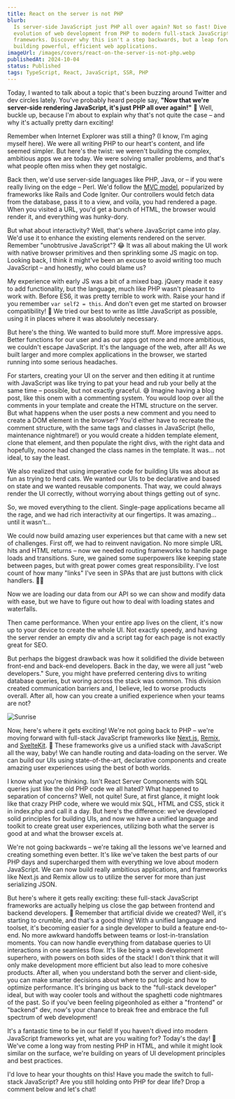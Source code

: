 ```yaml
---
title: React on the server is not PHP
blurb:
  Is server-side JavaScript just PHP all over again? Not so fast! Dive into the
  evolution of web development from PHP to modern full-stack JavaScript
  frameworks. Discover why this isn't a step backwards, but a leap forward in
  building powerful, efficient web applications.
imageUrl: /images/covers/react-on-the-server-is-not-php.webp
publishedAt: 2024-10-04
status: Published
tags: TypeScript, React, JavaScript, SSR, PHP
---
```


Today, I wanted to talk about a topic that's been buzzing around Twitter and dev
circles lately. You've probably heard people say, **"Now that we're server-side
rendering JavaScript, it's just PHP all over again!"** 🤔 Well, buckle up,
because I'm about to explain why that's not quite the case – and why it's
actually pretty darn exciting!

Remember when Internet Explorer was still a thing? (I know, I'm aging myself
here). We were all writing PHP to our heart's content, and life seemed simpler.
But here's the twist: we weren't building the complex, ambitious apps we are
today. We were solving smaller problems, and that's what people often miss when
they get nostalgic.

Back then, we'd use server-side languages like PHP, Java, or – if you were
really living on the edge – Perl. We'd follow the
[MVC model](https://guides.rubyonrails.org/getting_started.html#mvc-and-you),
popularized by frameworks like Rails and Code Igniter. Our controllers would
fetch data from the database, pass it to a view, and voila, you had rendered a
page. When you visited a URL, you'd get a bunch of HTML, the browser would
render it, and everything was hunky-dory.

But what about interactivity? Well, that's where JavaScript came into play. We'd
use it to enhance the existing elements rendered on the server. Remember
"unobtrusive JavaScript"? 😂 It was all about making the UI work with native
browser primitives and then sprinkling some JS magic on top. Looking back, I
think it might've been an excuse to avoid writing too much JavaScript – and
honestly, who could blame us?

My experience with early JS was a bit of a mixed bag. jQuery made it easy to add
functionality, but the language, much like PHP wasn't pleasant to work with.
Before ES6, it was pretty terrible to work with. Raise your hand if you remember
`var self2 = this`. And don't even get me started on browser compatibility! 🙈
We tried our best to write as little JavaScript as possible, using it in places
where it was absolutely necessary.

But here's the thing. We wanted to build more stuff. More impressive apps.
Better functions for our user and as our apps got more and more ambitious, we
couldn't escape JavaScript. It's the language of the web, after all! As we built
larger and more complex applications in the browser, we started running into
some serious headaches.

For starters, creating your UI on the server and then editing it at runtime with
JavaScript was like trying to pat your head and rub your belly at the same time
– possible, but not exactly graceful. 😅 Imagine having a blog post, like this
onem with a commenting system. You would loop over all the comments in your
template and create the HTML structure on the server. But what happens when the
user posts a new comment and you need to create a DOM element in the browser?
You'd either have to recreate the comment structure, with the same tags and
classes in JavaScript (hello, maintenance nightmare!) or you would create a
hidden template element, clone that element, and then populate the right divs,
with the right data and hopefully, noone had changed the class names in the
template. It was... not ideal, to say the least.

We also realized that using imperative code for building UIs was about as fun as
trying to herd cats. We wanted our UIs to be declarative and based on state and
we wanted reusable components. That way, we could always render the UI
correctly, without worrying about things getting out of sync.

So, we moved everything to the client. Single-page applications became all the
rage, and we had rich interactivity at our fingertips. It was amazing... until
it wasn't...

We could now build amazing user experiences but that came with a new set of
challenges. First off, we had to reinvent navigation. No more simple URL hits
and HTML returns – now we needed routing frameworks to handle page loads and
transitions. Sure, we gained some superpowers like keeping state between pages,
but with great power comes great responsibility. I've lost count of how many
"links" I've seen in SPAs that are just buttons with click handlers. 🤦‍♂️

Now we are loading our data from our API so we can show and modify data with
ease, but we have to figure out how to deal with loading states and waterfalls.

Then came performance. When your entire app lives on the client, it's now up to
your device to create the whole UI. Not exactly speedy, and having the server
render an empty div and a script tag for each page is not exactly great for SEO.

But perhaps the biggest drawback was how it solidified the divide between
front-end and back-end developers. Back in the day, we were all just "web
developers." Sure, you might have preferred centering divs to writing database
queries, but woring across the stack was common. This division created
communication barriers and, I believe, led to worse products overall. After all,
how can you create a unified experience when your teams are not?

![Sunrise](/images/sunrise.webp)

Now, here's where it gets exciting! We're not going back to PHP – we're moving
forward with full-stack JavaScript frameworks like
[Next.js](https://nextjs.org/), [Remix](https://remix.run/), and
[SvelteKit](https://kit.svelte.dev/). 🚀 These frameworks give us a unified
stack with JavaScript all the way, baby! We can handle routing and data-loading
on the server. We can build our UIs using state-of-the-art, declarative
components and create amazing user experiences using the best of both worlds.

I know what you're thinking. Isn't React Server Components with SQL queries just
like the old PHP code we all hated? What happened to separation of concerns?
Well, not quite! Sure, at first glance, it might look like that crazy PHP code,
where we would mix SQL, HTML and CSS, stick it in index.php and call it a day.
But here's the difference: we've developed solid principles for building UIs,
and now we have a unified language and toolkit to create great user experiences,
utilizing both what the server is good at and what the browser excels at.

We're not going backwards – we're taking all the lessons we've learned and
creating something even better. It's like we've taken the best parts of our PHP
days and supercharged them with everything we love about modern JavaScript. We
can now build really ambitious applications, and frameworks like Next.js and
Remix allow us to utilize the server for more than just serializing JSON.

But here's where it gets really exciting: these full-stack JavaScript frameworks
are actually helping us close the gap between frontend and backend developers.
🌉 Remember that artificial divide we created? Well, it's starting to crumble,
and that's a good thing! With a unified language and toolset, it's becoming
easier for a single developer to build a feature end-to-end. No more awkward
handoffs between teams or lost-in-translation moments. You can now handle
everything from database queries to UI interactions in one seamless flow. It's
like being a web development superhero, with powers on both sides of the stack!
I don't think that it will only make development more efficient but also lead to
more cohesive products. After all, when you understand both the server and
client-side, you can make smarter decisions about where to put logic and how to
optimize performance. It's bringing us back to the "full-stack developer" ideal,
but with way cooler tools and without the spaghetti code nightmares of the past.
So if you've been feeling pigeonholed as either a "frontend" or "backend" dev,
now's your chance to break free and embrace the full spectrum of web
development!

It's a fantastic time to be in our field! If you haven't dived into modern
JavaScript frameworks yet, what are you waiting for? Today's the day! 🚀 We've
come a long way from nesting PHP in HTML, and while it might look similar on the
surface, we're building on years of UI development principles and best
practices.

I'd love to hear your thoughts on this! Have you made the switch to full-stack
JavaScript? Are you still holding onto PHP for dear life? Drop a comment below
and let's chat!
